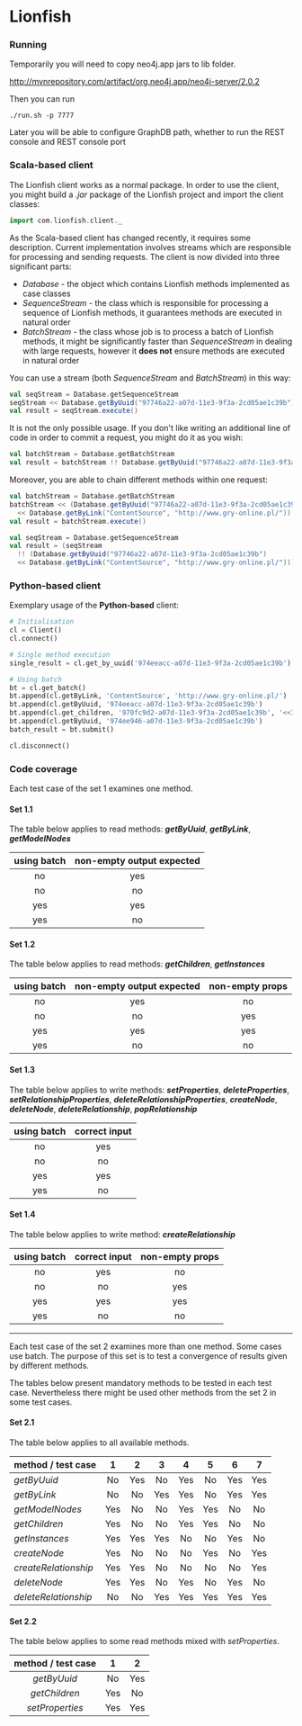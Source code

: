 Lionfish
===

### Running

Temporarily you will need to copy neo4j.app jars to lib folder.

http://mvnrepository.com/artifact/org.neo4j.app/neo4j-server/2.0.2

Then you can run 

`./run.sh -p 7777`

Later you will be able to configure GraphDB path, whether to run the REST
console and REST console port

### Scala-based client

The Lionfish client works as a normal package. In order to use the client, you might build a _.jar_
package of the Lionfish project and import the client classes:

```scala
import com.lionfish.client._
```

As the Scala-based client has changed recently, it requires some description. Current implementation
involves streams which are responsible for processing and sending requests. The client is now
divided into three significant parts:

* _Database_ - the object which contains Lionfish methods implemented as case classes
* _SequenceStream_ - the class which is responsible for processing a sequence of Lionfish methods,
it guarantees methods are executed in natural order
* _BatchStream_ - the class whose job is to process a batch of Lionfish methods, it might be
significantly faster than _SequenceStream_ in dealing with large requests, however it **does not**
ensure methods are executed in natural order

You can use a stream (both _SequenceStream_ and _BatchStream_) in this way:

```scala
val seqStream = Database.getSequenceStream
seqStream << Database.getByUuid("97746a22-a07d-11e3-9f3a-2cd05ae1c39b")
val result = seqStream.execute()
```

It is not the only possible usage. If you don't like writing an additional line of code in order to
commit a request, you might do it as you wish:

```scala
val batchStream = Database.getBatchStream
val result = batchStream !! Database.getByUuid("97746a22-a07d-11e3-9f3a-2cd05ae1c39b")
```

Moreover, you are able to chain different methods within one request:

```scala
val batchStream = Database.getBatchStream
batchStream << (Database.getByUuid("97746a22-a07d-11e3-9f3a-2cd05ae1c39b")
  << Database.getByLink("ContentSource", "http://www.gry-online.pl/"))
val result = batchStream.execute()
```

```scala
val seqStream = Database.getSequenceStream
val result = (seqStream
  !! (Database.getByUuid("97746a22-a07d-11e3-9f3a-2cd05ae1c39b")
  << Database.getByLink("ContentSource", "http://www.gry-online.pl/")))
```

### Python-based client

Exemplary usage of the **Python-based** client:

```python
# Initialisation
cl = Client()
cl.connect()

# Single method execution
single_result = cl.get_by_uuid('974eeacc-a07d-11e3-9f3a-2cd05ae1c39b')

# Using batch
bt = cl.get_batch()
bt.append(cl.getByLink, 'ContentSource', 'http://www.gry-online.pl/')
bt.append(cl.getByUuid, '974eeacc-a07d-11e3-9f3a-2cd05ae1c39b')
bt.append(cl.get_children, '970fc9d2-a07d-11e3-9f3a-2cd05ae1c39b', '<<INSTANCE>>')
bt.append(cl.getByUuid, '974ee946-a07d-11e3-9f3a-2cd05ae1c39b')
batch_result = bt.submit()

cl.disconnect()
```

### Code coverage

Each test case of the set 1 examines one method.

#### Set 1.1

The table below applies to read methods: **_getByUuid_**, **_getByLink_**, **_getModelNodes_**

| using batch | non-empty output expected |
| :---------: | :-----------------------: |
| no  | yes |
| no  | no  |
| yes | yes |
| yes | no  |

#### Set 1.2

The table below applies to read methods: **_getChildren_**, **_getInstances_**

| using batch | non-empty output expected | non-empty props |
| :---------: | :-----------------------: | :-------------: |
| no  | yes | no  |
| no  | no  | yes |
| yes | yes | yes |
| yes | no  | no  |

#### Set 1.3

The table below applies to write methods: **_setProperties_**, **_deleteProperties_**,
**_setRelationshipProperties_**, **_deleteRelationshipProperties_**, **_createNode_**,
**_deleteNode_**, **_deleteRelationship_**, **_popRelationship_**

| using batch | correct input |
| :---------: | :-----------: |
| no  | yes |
| no  | no  |
| yes | yes |
| yes | no  |

#### Set 1.4

The table below applies to write method: **_createRelationship_**

| using batch | correct input | non-empty props |
| :---------: | :-----------: | :-------------: |
| no  | yes | no  |
| no  | no  | yes |
| yes | yes | yes |
| yes | no  | no  |

***

Each test case of the set 2 examines more than one method. Some cases use batch. The purpose of this set
is to test a convergence of results given by different methods.

The tables below present mandatory methods to be tested in each test case. Nevertheless there might
be used other methods from the set 2 in some test cases.

#### Set 2.1

The table below applies to all available methods.

| method / test case     | 1 | 2 | 3 | 4 | 5 | 6 | 7 |
| :--------------------- | :---: | :---: | :---: | :---: | :---: | :---: | :---: |
| _getByUuid_            | No  | Yes | No  | Yes | No  | Yes | Yes |
| _getByLink_            | No  | No  | Yes | Yes | No  | Yes | Yes |
| _getModelNodes_        | Yes | No  | No  | Yes | Yes | No  | No  |
| _getChildren_          | Yes | No  | No  | Yes | Yes | No  | No  |
| _getInstances_         | Yes | Yes | Yes | No  | No  | Yes | No  |
| _createNode_           | Yes | No  | No  | No  | Yes | No  | Yes |
| _createRelationship_   | Yes | Yes | No  | No  | No  | No  | Yes |
| _deleteNode_           | Yes | Yes | No  | Yes | No  | Yes | No  |
| _deleteRelationship_   | No  | No  | Yes | Yes | Yes | Yes | Yes |

#### Set 2.2

The table below applies to some read methods mixed with _setProperties_.

| method / test case    | 1 | 2 |
| :-------------------: | :---: | :---: |
| _getByUuid_           | No  | Yes |
| _getChildren_         | Yes | No  |
| _setProperties_       | Yes | Yes |
